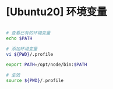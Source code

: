 # [Ubuntu20] 环境变量

```bash

# 查看已有的环境变量
echo $PATH

# 添加环境变量
vi ${PWD}/.profile

export PATH=/opt/node/bin:$PATH

# 生效
source ${PWD}/.profile
```
